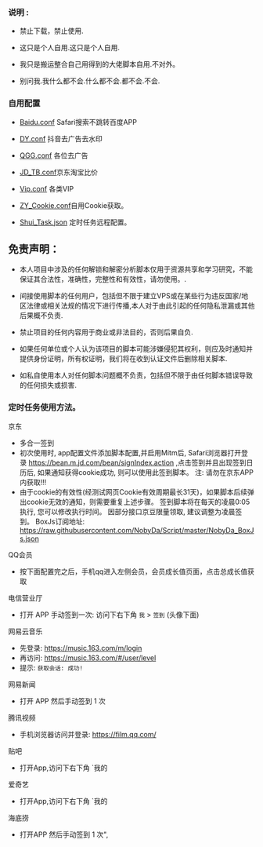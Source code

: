 ### 说明 :

* 禁止下载，禁止使用.

* 这只是个人自用.这只是个人自用.

* 我只是搬运整合自己用得到的大佬脚本自用.不对外。

* 别问我.我什么都不会.什么都不会.都不会.不会.




### 自用配置

* [Baidu.conf](https://raw.githubusercontent.com/isshui/master/main/Baidu.conf) Safari搜索不跳转百度APP

* [DY.conf](https://raw.githubusercontent.com/isshui/master/main/DY.conf) 抖音去广告去水印

* [QGG.conf](https://raw.githubusercontent.com/isshui/master/main/QGG.conf) 各位去广告

* [JD_TB.conf](https://raw.githubusercontent.com/isshui/master/blob/main/JD_TB.conf)京东淘宝比价

* [Vip.conf](https://raw.githubusercontent.com/isshui/master/blob/main/Vip.conf) 各类VIP

* [ZY_Cookie.conf](https://raw.githubusercontent.com/isshui/master/main/ZY_Cookie.conf)自用Cookie获取。

* [Shui_Task.json](https://raw.githubusercontent.com/isshui/master/main/Shui_Task.json) 定时任务远程配置。


## 免责声明：

* 本人项目中涉及的任何解锁和解密分析脚本仅用于资源共享和学习研究，不能保证其合法性，准确性，完整性和有效性，请勿使用。.

* 间接使用脚本的任何用户，包括但不限于建立VPS或在某些行为违反国家/地区法律或相关法规的情况下进行传播,本人对于由此引起的任何隐私泄漏或其他后果概不负责.

* 禁止项目的任何内容用于商业或非法目的，否则后果自负.

* 如果任何单位或个人认为该项目的脚本可能涉嫌侵犯其权利，则应及时通知并提供身份证明，所有权证明，我们将在收到认证文件后删除相关脚本.

* 如私自使用本人对任何脚本问题概不负责，包括但不限于由任何脚本错误导致的任何损失或损害. 


### 定时任务使用方法。
京东
* 多合一签到
* 初次使用时, app配置文件添加脚本配置,并启用Mitm后, Safari浏览器打开登录 https://bean.m.jd.com/bean/signIndex.action ,点击签到并且出现签到日历后, 如果通知获得cookie成功, 则可以使用此签到脚本。 注: 请勿在京东APP内获取!!!
* 由于cookie的有效性(经测试网页Cookie有效周期最长31天)，如果脚本后续弹出cookie无效的通知，则需要重复上述步骤。 签到脚本将在每天的凌晨0:05执行, 您可以修改执行时间。 因部分接口京豆限量领取, 建议调整为凌晨签到。
BoxJs订阅地址: https://raw.githubusercontent.com/NobyDa/Script/master/NobyDa_BoxJs.json

QQ会员
* 按下面配置完之后，手机qq进入左侧会员，会员成长值页面，点击总成长值获取

电信营业厅
* 打开 APP 手动签到一次: 访问下右下角 `我` > `签到` (头像下面)

网易云音乐
* 先登录: <https://music.163.com/m/login>
* 再访问: <https://music.163.com/#/user/level>
* 提示: `获取会话: 成功!`

网易新闻
* 打开 APP 然后手动签到 1 次

腾讯视频
* 手机浏览器访问并登录: https://film.qq.com/

贴吧
* 打开App,访问下右下角 `我的

爱奇艺
* 打开App,访问下右下角 `我的

海底捞
* 打开APP 然后手动签到 1 次",
